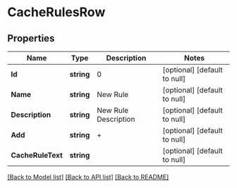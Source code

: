 # CacheRulesRow

## Properties
Name | Type | Description | Notes
------------ | ------------- | ------------- | -------------
**Id** | **string** | 0 | [optional] [default to null]
**Name** | **string** | New Rule | [optional] [default to null]
**Description** | **string** | New Rule Description | [optional] [default to null]
**Add** | **string** | + | [optional] [default to null]
**CacheRuleText** | **string** |  | [optional] [default to null]

[[Back to Model list]](../README.md#documentation-for-models) [[Back to API list]](../README.md#documentation-for-api-endpoints) [[Back to README]](../README.md)

